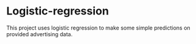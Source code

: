 # Logistic-regression
This project uses logistic regression to make some simple predictions on provided advertising data.
